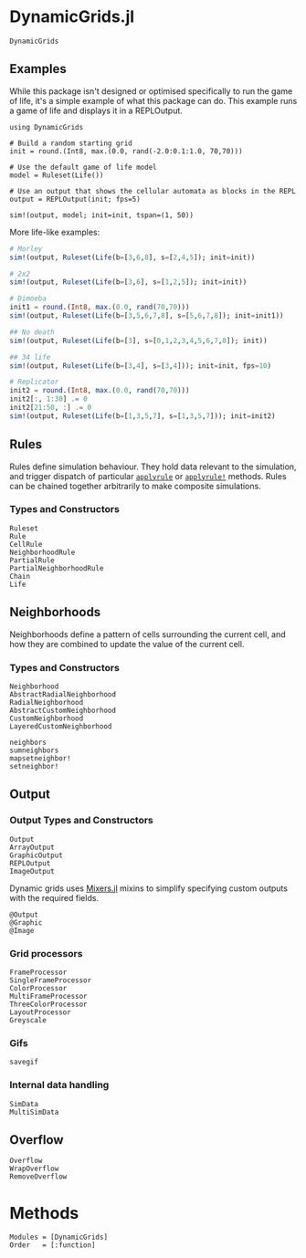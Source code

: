 # DynamicGrids.jl

```@docs
DynamicGrids
```

## Examples

While this package isn't designed or optimised specifically to run the game of
life, it's a simple example of what this package can do. This example runs a
game of life and displays it in a REPLOutput.


```@example
using DynamicGrids

# Build a random starting grid
init = round.(Int8, max.(0.0, rand(-2.0:0.1:1.0, 70,70)))

# Use the default game of life model
model = Ruleset(Life())

# Use an output that shows the cellular automata as blocks in the REPL
output = REPLOutput(init; fps=5)

sim!(output, model; init=init, tspan=(1, 50))
```

More life-like examples:

```julia
# Morley
sim!(output, Ruleset(Life(b=[3,6,8], s=[2,4,5]); init=init))

# 2x2
sim!(output, Ruleset(Life(b=[3,6], s=[1,2,5]); init=init))

# Dimoeba
init1 = round.(Int8, max.(0.0, rand(70,70)))
sim!(output, Ruleset(Life(b=[3,5,6,7,8], s=[5,6,7,8]); init=init1))

## No death
sim!(output, Ruleset(Life(b=[3], s=[0,1,2,3,4,5,6,7,8]); init))

## 34 life
sim!(output, Ruleset(Life(b=[3,4], s=[3,4])); init=init, fps=10)

# Replicator
init2 = round.(Int8, max.(0.0, rand(70,70)))
init2[:, 1:30] .= 0
init2[21:50, :] .= 0
sim!(output, Ruleset(Life(b=[1,3,5,7], s=[1,3,5,7])); init=init2)
```


## Rules

Rules define simulation behaviour. They hold data relevant to the simulation,
and trigger dispatch of particular [`applyrule`](@ref) or [`applyrule!`](@ref) methods.
Rules can be chained together arbitrarily to make composite simulations.


### Types and Constructors

```@docs
Ruleset
Rule
CellRule
NeighborhoodRule
PartialRule
PartialNeighborhoodRule
Chain
Life
```

## Neighborhoods

Neighborhoods define a pattern of cells surrounding the current cell, 
and how they are combined to update the value of the current cell.

### Types and Constructors

```@docs
Neighborhood
AbstractRadialNeighborhood
RadialNeighborhood
AbstractCustomNeighborhood
CustomNeighborhood
LayeredCustomNeighborhood
```

```@docs
neighbors
sumneighbors
mapsetneighbor!
setneighbor!
```


## Output

### Output Types and Constructors

```@docs
Output
ArrayOutput
GraphicOutput
REPLOutput
ImageOutput
```


Dynamic grids uses [Mixers.jl](https://github.com/rafaqz/Mixers.jl) mixins
to simplify specifying custom outputs with the required fields.

```@docs
@Output
@Graphic
@Image
```

### Grid processors

```@docs
FrameProcessor
SingleFrameProcessor 
ColorProcessor
MultiFrameProcessor
ThreeColorProcessor
LayoutProcessor
Greyscale
```

### Gifs

```@docs
savegif
```

### Internal data handling

```@docs
SimData
MultiSimData
```

## Overflow

```@docs
Overflow
WrapOverflow
RemoveOverflow
```

# Methods

```@autodocs
Modules = [DynamicGrids]
Order   = [:function]
```
